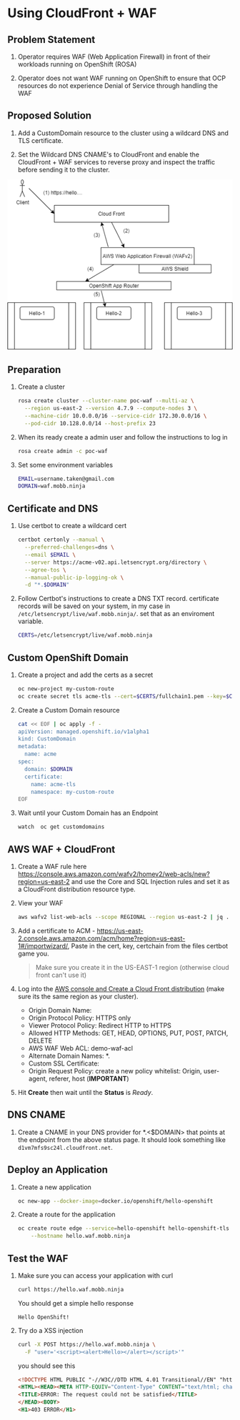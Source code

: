 # Using CloudFront + WAF

## Problem Statement

1. Operator requires WAF (Web Application Firewall) in front of their workloads running on OpenShift (ROSA)

1. Operator does not want WAF running on OpenShift to ensure that OCP resources do not experience Denial of Service through handling the WAF

## Proposed Solution

1. Add a CustomDomain resource to the cluster using a wildcard DNS and TLS certificate.

2. Set the Wildcard DNS CNAME's to CloudFront and enable the CloudFront + WAF services to reverse proxy and inspect the traffic before sending it to the cluster.

![](./cf.drawio.png)

## Preparation

1. Create a cluster

    ```bash
    rosa create cluster --cluster-name poc-waf --multi-az \
      --region us-east-2 --version 4.7.9 --compute-nodes 3 \
      --machine-cidr 10.0.0.0/16 --service-cidr 172.30.0.0/16 \
      --pod-cidr 10.128.0.0/14 --host-prefix 23
    ```

1. When its ready create a admin user and follow the instructions to log in

    ```bash
    rosa create admin -c poc-waf
    ```


1. Set some environment variables

    ```bash
    EMAIL=username.taken@gmail.com
    DOMAIN=waf.mobb.ninja
    ```

## Certificate and DNS

1. Use certbot to create a wildcard cert

    ```bash
    certbot certonly --manual \
      --preferred-challenges=dns \
      --email $EMAIL \
      --server https://acme-v02.api.letsencrypt.org/directory \
      --agree-tos \
      --manual-public-ip-logging-ok \
      -d "*.$DOMAIN"
    ```

1. Follow Certbot's instructions to create a DNS TXT record.  certificate records will be saved on your system, in my case in `/etc/letsencrypt/live/waf.mobb.ninja/`. set that as an enviroment variable.

    ```bash
    CERTS=/etc/letsencrypt/live/waf.mobb.ninja
    ```

## Custom OpenShift Domain

1. Create a project and add the certs as a secret

    ```bash
    oc new-project my-custom-route
    oc create secret tls acme-tls --cert=$CERTS/fullchain1.pem --key=$CERTS/privkey1.pem
    ```

1. Create a Custom Domain resource

    ```bash
    cat << EOF | oc apply -f -
    apiVersion: managed.openshift.io/v1alpha1
    kind: CustomDomain
    metadata:
      name: acme
    spec:
      domain: $DOMAIN
      certificate:
        name: acme-tls
        namespace: my-custom-route
    EOF
    ```

1. Wait until your Custom Domain has an Endpoint

    ```bash
    watch  oc get customdomains
    ```

## AWS WAF + CloudFront

1. Create a WAF rule here https://console.aws.amazon.com/wafv2/homev2/web-acls/new?region=us-east-2 and use the Core and SQL Injection rules and set it as a CloudFront distribution resource type.

1. View your WAF

    ```bash
    aws wafv2 list-web-acls --scope REGIONAL --region us-east-2 | jq .
    ```

1. Add a certificate to ACM - https://us-east-2.console.aws.amazon.com/acm/home?region=us-east-1#/importwizard/, Paste in the cert, key, certchain from the files certbot game you.

    > Make sure you create it in the US-EAST-1 region (otherwise cloud front can't use it)

1. Log into the [AWS console and Create a Cloud Front distribution](https://console.aws.amazon.com/cloudfront/home?region=us-east-2#create-distribution:) (make sure its the same region as your cluster).

    * Origin Domain Name: <Endpoint from oc get manageddomains command>
    * Origin Protocol Policy: HTTPS only
    * Viewer Protocol Policy: Redirect HTTP to HTTPS
    * Allowed HTTP Methods: GET, HEAD, OPTIONS, PUT, POST, PATCH, DELETE
    * AWS WAF Web ACL: demo-waf-acl
    * Alternate Domain Names: *.<domain>
    * Custom SSL Certificate: <the one you just imported>
    * Origin Request Policy: create a new policy whitelist: Origin, user-agent, referer, host (**IMPORTANT**)

1. Hit **Create** then wait until the **Status** is *Ready*.


## DNS CNAME

1. Create a CNAME in your DNS provider for *.<$DOMAIN> that points at the endpoint from the above status page. It should look something like `d1vm7mfs9sc24l.cloudfront.net`.

## Deploy an Application

1. Create a new application

    ```bash
    oc new-app --docker-image=docker.io/openshift/hello-openshift
    ```

1. Create a route for the application

    ```bash
    oc create route edge --service=hello-openshift hello-openshift-tls \
        --hostname hello.waf.mobb.ninja
    ```

## Test the WAF

1. Make sure you can access your application with curl

    ```bash
    curl https://hello.waf.mobb.ninja
    ```

    You should get a simple hello response

    ```
    Hello OpenShift!
    ```

1. Try do a XSS injection

    ```bash
    curl -X POST https://hello.waf.mobb.ninja \
      -F "user='<script><alert>Hello></alert></script>'"
    ```

    you should see this

    ```html
    <!DOCTYPE HTML PUBLIC "-//W3C//DTD HTML 4.01 Transitional//EN" "http://www.w3.org/TR/html4/loose.dtd">
    <HTML><HEAD><META HTTP-EQUIV="Content-Type" CONTENT="text/html; charset=iso-8859-1">
    <TITLE>ERROR: The request could not be satisfied</TITLE>
    </HEAD><BODY>
    <H1>403 ERROR</H1>
    ```